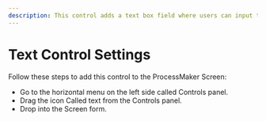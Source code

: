```yaml
---
description: This control adds a text box field where users can input text or paste text.
---
```


# Text Control Settings

Follow these steps to add this control to the ProcessMaker Screen:

* Go to the horizontal menu on the left side called Controls panel.
* Drag the icon Called text from the Controls panel. 
* Drop into the Screen form.






